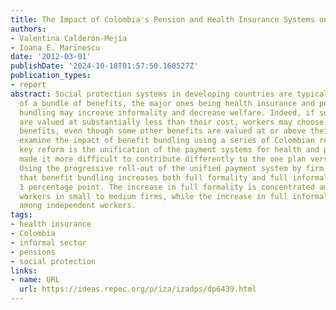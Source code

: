 ```yaml
---
title: The Impact of Colombia's Pension and Health Insurance Systems on Informality
authors:
- Valentina Calderón-Mejía
- Ioana E. Marinescu
date: '2012-03-01'
publishDate: '2024-10-18T01:57:50.160527Z'
publication_types:
- report
abstract: Social protection systems in developing countries are typically composed
  of a bundle of benefits, the major ones being health insurance and pensions. Benefit
  bundling may increase informality and decrease welfare. Indeed, if some of the benefits
  are valued at substantially less than their cost, workers may choose to forego all
  benefits, even though some other benefits are valued at or above their cost. We
  examine the impact of benefit bundling using a series of Colombian reforms. The
  key reform is the unification of the payment systems for health and pension, which
  made it more difficult to contribute differently to the one plan versus the other.
  Using the progressive roll-out of the unified payment system by firm size, we show
  that benefit bundling increases both full formality and full informality by about
  1 percentage point. The increase in full formality is concentrated among salaried
  workers in small to medium firms, while the increase in full informality is concentrated
  among independent workers.
tags:
- health insurance
- Colombia
- informal sector
- pensions
- social protection
links:
- name: URL
  url: https://ideas.repec.org/p/iza/izadps/dp6439.html
---
```


